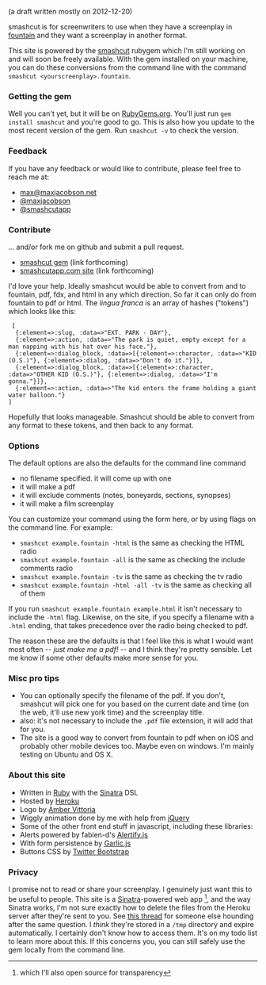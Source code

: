 (a draft written mostly on 2012-12-20)

smashcut is for screenwriters to use when they have a screenplay in [fountain](http://fountain.io) and they want a screenplay in another format.

This site is powered by the [smashcut](#) rubygem which I'm still working on and will soon be freely available. With the gem installed on your machine, you can do these conversions from the command line with the command `smashcut <yourscreenplay>.fountain`.

### Getting the gem

Well you can't yet, but it will be on [RubyGems.org][]. You'll just run `gem install smashcut` and you're good to go. This is also how you update to the most recent version of the gem. Run `smashcut -v` to check the version.

[RubyGems.org]: http://rubygems.org

### Feedback

If you have any feedback or would like to contribute, please feel free to reach me at:

* [max@maxjacobson.net](mailto:max@maxjacobson.net)
* [@maxjacobson](http://twitter.com/maxjacobson)
* [@smashcutapp](http://twitter.com/smashcutapp)

### Contribute

... and/or fork me on github and submit a pull request.

* [smashcut gem](#) (link forthcoming)
* [smashcutapp.com site](#) (link forthcoming)

I'd love your help. Ideally smashcut would be able to convert from and to fountain, pdf, fdx, and html in any which direction. So far it can only do from fountain to pdf or html. The *lingua franca* is an array of hashes ("tokens") which looks like this:

     [
      {:element=>:slug, :data=>"EXT. PARK - DAY"},
      {:element=>:action, :data=>"The park is quiet, empty except for a man napping with his hat over his face."},
      {:element=>:dialog_block, :data=>[{:element=>:character, :data=>"KID (O.S.)"}, {:element=>:dialog, :data=>"Don't do it."}]},
      {:element=>:dialog_block, :data=>[{:element=>:character, :data=>"OTHER KID (O.S.)"}, {:element=>:dialog, :data=>"I'm gonna."}]},
      {:element=>:action, :data=>"The kid enters the frame holding a giant water balloon."}
    ]

Hopefully that looks manageable. Smashcut should be able to convert from any format to these tokens, and then back to any format.

### Options

The default options are also the defaults for the command line command

* no filename specified. it will come up with one
* it will make a pdf
* it will exclude comments (notes, boneyards, sections, synopses)
* it will make a film screenplay

You can customize your command using the form here, or by using flags on the command line. For example:

* `smashcut example.fountain -html` is the same as checking the HTML radio
* `smashcut example.fountain -all` is the same as checking the include comments radio
* `smashcut example.fountain -tv` is the same as checking the tv radio
* `smashcut example.fountain -html -all -tv` is the same as checking all of them

If you run `smashcut example.fountain example.html` it isn't necessary to include the `-html` flag. Likewise, on the site, if you specify a filename with a `.html` ending, that takes precedence over the radio being checked to pdf.

The reason these are the defaults is that I feel like this is what I would want most often -- *just make me a pdf!* -- and I think they're pretty sensible. Let me know if some other defaults make more sense for you.

### Misc pro tips

* You can optionally specify the filename of the pdf. If you don't, smashcut will pick one for you based on the current date and time (on the web, it'll use new york time) and the screenplay title.
* also: it's not necessary to include the `.pdf` file extension, it will add that for you.
* The site is a good way to convert from fountain to pdf when on iOS and probably other mobile devices too. Maybe even on windows. I'm mainly testing on Ubuntu and OS X.

### About this site

* Written in [Ruby](http://ruby-lang.org) with the [Sinatra](http://sinatrarb.com) DSL
* Hosted by [Heroku](http://heroku.com)
* Logo by [Amber Vittoria](http://ambervittoria.com)
 * Wiggly animation done by me with help from [jQuery](http://jquery.com)
* Some of the other front end stuff in javascript, including these libraries:
* Alerts powered by fabien-d's [Alertify.js](http://github.com/fabien-d/alertify.js)
* With form persistence by [Garlic.js](http://garlicjs.org)
* Buttons CSS by [Twitter Bootstrap](http://twitter.github.com/bootstrap/)

### Privacy
I promise not to read or share your screenplay. I genuinely just want this to be useful to people. This site is a [Sinatra][]-powered web app [^sinatra], and the way Sinatra works, I'm not sure exactly how to delete the files from the Heroku server after they're sent to you. See [this thread](http://stackoverflow.com/questions/2806053/how-can-i-delete-a-file-in-sinatra-after-it-has-been-sent-via-send-file) for someone else hounding after the same question. I *think* they're stored in a `/tmp` directory and expire automatically. I certainly don't know how to access them. It's on my todo list to learn more about this. If this concerns you, you can still safely use the gem locally from the command line.

[Sinatra]: http://sinatra.rb
[^sinatra]: which I'll also open source for transparency
